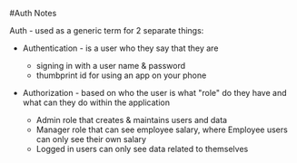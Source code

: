 #Auth Notes

Auth - used as a generic term for 2 separate things:

- Authentication - is a user who they say that they are 
    - signing in with a user name & password
    - thumbprint id for using an app on your phone
    
- Authorization - based on who the user is what "role" do they have 
    and what can they do within the application
    - Admin role that creates & maintains users and data
    - Manager role that can see employee salary, 
      where Employee users can only see their own salary
    - Logged in users can only see data related to themselves